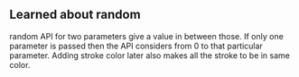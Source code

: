 ## Learned about random

random API for two parameters give a value in between those.
If only one parameter is passed then the API considers from 0 to that particular parameter.
Adding stroke color later also makes all the stroke to be in same color.
